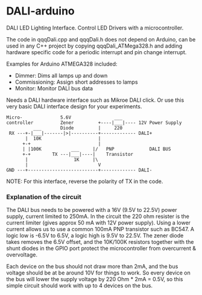 # DALI-arduino
DALI LED Lighting Interface. Control LED Drivers with a microcontroller.

The code in qqqDali.cpp and qqqDali.h does not depend on Arduino, can be used in any C++ project by copying qqqDali_ATMega328.h and adding hardware specific code for a periodic interrupt and pin change interrupt.

Examples for Arduino ATMEGA328 included:
- Dimmer: Dims all lamps up and down
- Commissioning: Assign short addresses to lamps
- Monitor: Monitor DALI bus data

Needs a DALI hardware interface such as Mikroe DALI click. Or use this very basic DALI interface design for your experiments. 

```
Micro-              5.6V                ___      
controller          Zener         +----|___|---- 12V Power Supply 
          ___       Diode         |     220
 RX ---+-|___|-------|>|----------+------------- DALI+
       |  10K                     |  
      +-+                         |                 
      | |100K           ___     |/   PNP             DALI BUS
      +-+        TX ---|___|----|    Transistor
       |                 1K     |\   
       |                          V
GND ---+--------------------------+------------- DALI-
 ```
NOTE: For this interface, reverse the polarity of TX in the code.

### Explanation of the circuit

The DALI bus needs to be powered with a 16V (9.5V to 22.5V) power supply, current limited to 250mA. In the circuit the 220 ohm resister is the current limiter (gives approx 50 mA with 12V power supply). Using a lower current allows us to use a common 100mA PNP transistor such as BC547. A logic low is -6.5V to 6.5V, a logic high is 9.5V to 22.5V. The zener diode takes removes the 6.5V offset, and the 10K/100K resistors together with the shunt diodes in the GPIO port protect the microcontroller from overcurrent & overvoltage. 

Each device on the bus should not draw more than 2mA, and the bus voltage should be at be around 10V for things to work. So every device on the bus will lower the supply voltage by 220 Ohm * 2mA = 0.5V, so this simple circuit should work with up to 4 devices on the bus.
 
